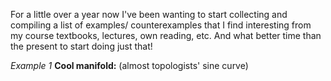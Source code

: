 For a little over a year now I've been wanting to start collecting and compiling a list of examples/ counterexamples that I find interesting from my course textbooks, lectures, own reading, etc. And what better time than the present to start doing just that!

*Example 1*
**Cool manifold:** (almost topologists' sine curve)
